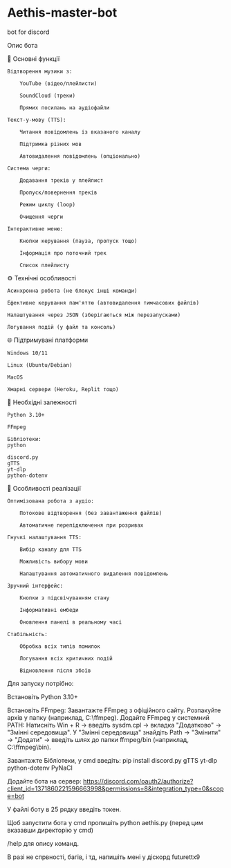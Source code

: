 # Aethis-master-bot
bot for discord

Опис бота

🎵 Основні функції

    Відтворення музики з:

        YouTube (відео/плейлисти)

        SoundCloud (треки)

        Прямих посилань на аудіофайли

    Текст-у-мову (TTS):

        Читання повідомлень із вказаного каналу

        Підтримка різних мов

        Автовидалення повідомлень (опціонально)

    Система черги:

        Додавання треків у плейлист

        Пропуск/повернення треків

        Режим циклу (loop)

        Очищення черги

    Інтерактивне меню:

        Кнопки керування (пауза, пропуск тощо)

        Інформація про поточний трек

        Список плейлисту

⚙️ Технічні особливості

    Асинхронна робота (не блокує інші команди)

    Ефективне керування пам'яттю (автовидалення тимчасових файлів)

    Налаштування через JSON (зберігаються між перезапусками)

    Логування подій (у файл та консоль)

🌐 Підтримувані платформи

    Windows 10/11

    Linux (Ubuntu/Debian)

    MacOS

    Хмарні сервери (Heroku, Replit тощо)

🔌 Необхідні залежності

    Python 3.10+

    FFmpeg

    Бібліотеки:
    python

    discord.py
    gTTS
    yt-dlp
    python-dotenv

📌 Особливості реалізації

    Оптимізована робота з аудіо:

        Потокове відтворення (без завантаження файлів)

        Автоматичне перепідключення при розривах

    Гнучкі налаштування TTS:

        Вибір каналу для TTS

        Можливість вибору мови

        Налаштування автоматичного видалення повідомлень

    Зручний інтерфейс:

        Кнопки з підсвічуванням стану

        Інформативні ембеди

        Оновлення панелі в реальному часі

    Стабільність:

        Обробка всіх типів помилок

        Логування всіх критичних подій

        Відновлення після збоїв

Для запуску потрібно:

Встановіть Python 3.10+

Встановіть FFmpeg:
Завантажте FFmpeg з офіційного сайту. Розпакуйте архів у папку (наприклад, C:\ffmpeg). Додайте FFmpeg у системний PATH: Натисніть Win + R → введіть sysdm.cpl → вкладка "Додатково" → "Змінні середовища". У "Змінні середовища" знайдіть Path → "Змінити" → "Додати" → введіть шлях до папки ffmpeg/bin (наприклад, C:\ffmpeg\bin).

Завантажте Бібліотеки, у cmd введіть: pip install discord.py gTTS yt-dlp python-dotenv PyNaCl

Додайте бота на сервер: https://discord.com/oauth2/authorize?client_id=1371860221596663998&permissions=8&integration_type=0&scope=bot

У файлі боту в 25 рядку введіть токен.

Щоб запустити бота у cmd пропишіть python aethis.py (перед цим вказавши директорію у cmd)

/help для опису команд.

В разі не спрвності, багів, і тд, напишіть мені у діскорд futurettx9

